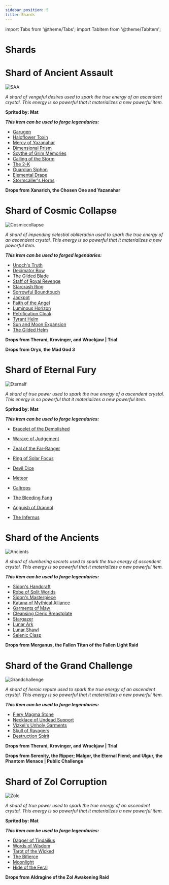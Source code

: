 ```yaml
---
sidebar_position: 5
title: Shards
---
```


import Tabs from '@theme/Tabs';
import TabItem from '@theme/TabItem';

# Shards

<Tabs>
  <TabItem value="Shard of Ancient Assault " label="Shard of Ancient Assault" default>

# Shard of Ancient Assault

![SAA](https://vwiki.valorserver.com/api/item/picture/shard%20of%20ancient%20assault)

<i>A shard of vengeful desires used to spark the true energy of an ascendent crystal. This energy is so powerful that it materializes a new powerful item.</i>

**Sprited by: Mat**

***This item can be used to forge legendaries:***

- [Garugen](https://wiki.valorserver.com/docs/items/abilities/sheaths/legendary/garugen)
- [Haloflower Toxin](https://wiki.valorserver.com/docs/items/abilities/poisons/legendary/haloflower_toxin)
- [Mercy of Yazanahar](https://wiki.valorserver.com/docs/items/armors/lights/legendary/mercy_of_yazanahar)
- [Dimensional Prism](https://wiki.valorserver.com/docs/items/abilities/prisms/legendary/dimensional_prism)
- [Scythe of Grim Memories](https://wiki.valorserver.com/docs/items/weapons/katanas/legendary/scythe_of_grim_memories)
- [Calling of the Storm](https://wiki.valorserver.com/docs/items/abilities/spells/legendary/calling_of_the_storm)
- [The 2-K](https://wiki.valorserver.com/docs/items/weapons/staves/legendary/the_2_k)
- [Guardian Siphon](https://wiki.valorserver.com/docs/items/abilities/siphons/legendary/guardian_siphon)
- [Elemental Drape](https://wiki.valorserver.com/docs/items/armors/robes/legendary/elemental_drape)
- [Stormcaller's Horns](https://wiki.valorserver.com/docs/items/rings/legendary/stormcallers_horns)

**Drops from Xanarich, the Chosen One and Yazanahar**

  </TabItem>
  <TabItem value="Shard of Cosmic Collapse" label="Shard of Cosmic Collapse">

# Shard of Cosmic Collapse

![Cosmiccollapse](https://vwiki.valorserver.com/api/item/picture/shard%20of%20cosmic%20collapse)

<i>A shard of impending celestial obliteration used to spark the true energy of an ascendent crystal. This energy is so powerful that it materializes a new powerful item.</i>

***This item can be used to forged legendaries:***

- [Unoch's Truth](https://wiki.valorserver.com/docs/items/abilities/orbs/legendary/unochs_truth)
- [Decimator Bow](https://wiki.valorserver.com/docs/items/weapons/bows/legendary/decimator_bow)
- [The Gilded Blade](https://wiki.valorserver.com/docs/items/weapons/daggers/legendary/the_gilded_blade)
- [Staff of Royal Revenge](https://wiki.valorserver.com/docs/items/weapons/staves/legendary/staff_of_royal_revenge)
- [Starcrash Ring](https://wiki.valorserver.com/docs/items/rings/legendary/starcrash_ring)
- [Sorrowful Boundtouch](https://wiki.valorserver.com/docs/items/weapons/wands/legendary/sorrowful_boundtouch)
- [Jackpot](https://wiki.valorserver.com/docs/items/rings/legendary/jackpot)
- [Faith of the Angel](https://wiki.valorserver.com/docs/items/weapons/swords/legendary/faith_of_the_angel)
- [Luminous Horizon](https://wiki.valorserver.com/docs/items/abilities/seals/legendary/luminious_horizon)
- [Petrification Cloak](https://wiki.valorserver.com/docs/items/abilities/cloaks/legendary/petrification_cloak)
- [Tyrant Helm](https://wiki.valorserver.com/docs/items/abilities/helms/legendary/tyrant_helm)
- [Sun and Moon Expansion](https://wiki.valorserver.com/docs/items/abilities/spells/legendary/sun_and_moon_expansion)
- [The Gilded Helm](https://wiki.valorserver.com/docs/items/abilities/helms/legendary/the_gilded_helm)

**Drops from Therani, Krovinger, and Wrackjaw | Trial**

**Drops from Oryx, the Mad God 3**

  </TabItem>
  <TabItem value="Shard of Eternal Fury" label="Shard of Eternal Fury">

# Shard of Eternal Fury

![Eternalf](https://vwiki.valorserver.com/api/item/picture/shard%20of%20eternal%20fury)

<i>A shard of true power used to spark the true energy of a ascendent crystal. This energy is so powerful that it materializes a new powerful item.</i>

**Sprited by: Mat**

***This item can be used to forge legendaries:***

- [Bracelet of the Demolished](https://wiki.valorserver.com/docs/items/rings/legendary/bracelet_of_the_demolished)
- [Waraxe of Judgement](https://wiki.valorserver.com/docs/items/weapons/swords/legendary/waraxe_of_judgement)
- [Zeal of the Far-Ranger](https://wiki.valorserver.com/docs/items/abilities/quivers/legendary/zeal_of_the_far_ranger)
- [Ring of Solar Focus](https://wiki.valorserver.com/docs/items/rings/legendary/ring_of_solar_focus)
- [Devil Dice](https://wiki.valorserver.com/docs/items/abilities/dice/legendary/devil_dice/)
- [Meteor](https://wiki.valorserver.com/docs/items/weapons/wands/legendary/meteor)
- [Caltrops](https://wiki.valorserver.com/docs/items/abilities/traps/legendary/caltrops)
- [The Bleeding Fang](https://wiki.valorserver.com/docs/items/weapons/daggers/legendary/the_bleeding_fang)
- [Anguish of Drannol](https://wiki.valorserver.com/docs/items/abilities/helms/legendary/anguish_of_drannol)
- [The Infernus](https://wiki.valorserver.com/docs/items/armors/lights/legendary/the_infernus)

  </TabItem>
  <TabItem value="Shard of the Ancients" label="Shard of the Ancients">

# Shard of the Ancients

![Ancients](https://vwiki.valorserver.com/api/item/picture/shard%20of%20the%20ancients)

<i>A shard of slumbering secrets used to spark the true energy of ascendent crystal. This energy is so powerful that it materializes a new powerful item.</i>

***This item can be used to forge legendaries:***

- [Sidon's Handcraft](https://wiki.valorserver.com/docs/items/armors/robes/legendary/sidons_handcraft)
- [Robe of Split Worlds](https://wiki.valorserver.com/docs/items/armors/robes/legendary/robe_of_split_worlds)
- [Sidon's Masterpiece](https://wiki.valorserver.com/docs/items/armors/lights/legendary/sidons_masterpiece)
- [Katana of Mythical Alliance](https://wiki.valorserver.com/docs/items/weapons/katanas/legendary/katana_of_mythical_alliance)
- [Garments of Maw](https://wiki.valorserver.com/docs/items/armors/robes/legendary/garments_of_maw)
- [Cleansing Cleric Breastplate](https://wiki.valorserver.com/docs/items/armors/heavys/legendary/cleansing_cleric_breastplate)
- [Stargazer](https://wiki.valorserver.com/docs/items/weapons/wands/legendary/stargazer)
- [Lunar Ark](https://wiki.valorserver.com/docs/items/abilities/scepters/legendary/lunar_ark)
- [Lunar Shawl](https://wiki.valorserver.com/docs/items/armors/robes/legendary/lunar_shawl)
- [Selenic Clasp](https://wiki.valorserver.com/docs/items/rings/legendary/selenic_clasp)

**Drops from Merganus, the Fallen Titan of the Fallen Light Raid**

  </TabItem>
  <TabItem value="Shard of the Grand Challenge" label="Shard of the Grand Challenge">

# Shard of the Grand Challenge

![Grandchallenge](https://vwiki.valorserver.com/api/item/picture/shard%20of%20the%20grand%20challenge)

<i>A shard of heroic repute used to spark the true energy of an ascendent crystal. This energy is so powerful that it materializes a new powerful item.</i>

***This item can be used to forge legendaries:***

- [Fiery Magma Stone](https://wiki.valorserver.com/docs/items/abilities/talismans/legendary/fiery_magma_stone)
- [Necklace of Undead Support](https://wiki.valorserver.com/docs/items/rings/legendary/necklace_of_undead_support)
- [Vizkel's Unholy Garments](https://wiki.valorserver.com/docs/items/armors/robes/legendary/vizkels_unholy_garments)
- [Skull of Ravagers](https://wiki.valorserver.com/docs/items/abilities/skulls/legendary/skull_of_ravagers)
- [Destruction Spirit](https://wiki.valorserver.com/docs/items/abilities/poisons/legendary/destruction_spirit)

**Drops from Therani, Krovinger, and Wrackjaw | Trial**

**Drops from Serenity, the Ripper; Malgor, the Eternal Fiend; and Ulgur, the Phantom Menace | Public Challenge**


  </TabItem>
<TabItem value="Shard of Zol Corruption" label="Shard of Zol Corruption">

# Shard of Zol Corruption

![Zolc](https://vwiki.valorserver.com/api/item/picture/shard%20of%20zol%20corruption)

<i>A shard of true power used to spark the true energy of an ascendent crystal. This energy is so powerful that it materializes a new powerful item.</i>

**Sprited by: Mat**

***This item can be used to forge legendaries:***

- [Dagger of Tindailius](https://wiki.valorserver.com/docs/items/weapons/daggers/legendary/dagger_of_tindailius/)
- [Words of Wisdom](https://wiki.valorserver.com/docs/items/armors/robes/legendary/words_of_wisdom)
- [Tarot of the Wicked](https://wiki.valorserver.com/docs/items/abilities/charms/legendary/tarot_of_the_wicked)
- [The Bifierce](https://wiki.valorserver.com/docs/items/weapons/blades/legendary/the_bifierce)
- [Moonlight](https://wiki.valorserver.com/docs/items/weapons/wands/legendary/moonlight)
- [Hide of the Feral](https://wiki.valorserver.com/docs/items/armors/lights/legendary/hide_of_the_feral)

**Drops from Aldragine of the Zol Awakening Raid**

  </TabItem>
</Tabs>

